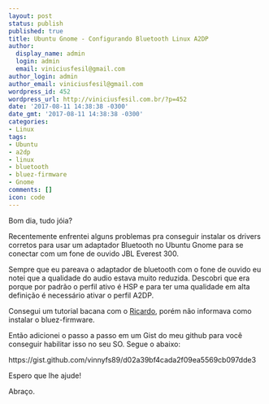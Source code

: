 ```yaml
---
layout: post
status: publish
published: true
title: Ubuntu Gnome - Configurando Bluetooth Linux A2DP
author:
  display_name: admin
  login: admin
  email: viniciusfesil@gmail.com
author_login: admin
author_email: viniciusfesil@gmail.com
wordpress_id: 452
wordpress_url: http://viniciusfesil.com.br/?p=452
date: '2017-08-11 14:38:38 -0300'
date_gmt: '2017-08-11 14:38:38 -0300'
categories:
- Linux
tags:
- Ubuntu
- a2dp
- linux
- bluetooth
- bluez-firmware
- Gnome
comments: []
icon: code
---
```

<p>Bom dia, tudo j&oacute;ia?</p>
<p>Recentemente enfrentei alguns problemas pra conseguir instalar os drivers corretos para usar um adaptador Bluetooth no Ubuntu Gnome para se conectar com um fone de ouvido JBL Everest 300.</p>
<p>Sempre que eu pareava o adaptador de bluetooth com o fone de ouvido eu notei que a qualidade do audio estava muito reduzida. Descobri que era porque por padr&atilde;o o perfil ativo &eacute; HSP e para ter uma qualidade em alta defini&ccedil;&atilde;o &eacute; necess&aacute;rio ativar o perfil A2DP.</p>
<p>Consegui um tutorial bacana com o <a href="https://github.com/darciro">Ricardo</a>, por&eacute;m n&atilde;o informava como instalar o bluez-firmware.</p>
<p>Ent&atilde;o adicionei o passo a passo em um Gist do meu github para voc&ecirc; conseguir habilitar isso no seu SO. Segue o abaixo:</p>
<p>https://gist.github.com/vinnyfs89/d02a39bf4cada2f09ea5569cb097dde3</p>
<p>Espero que lhe ajude!</p>
<p>Abra&ccedil;o.</p>
